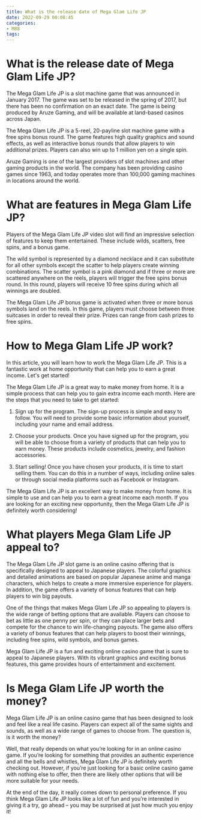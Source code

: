 ```yaml
---
title: What is the release date of Mega Glam Life JP
date: 2022-09-29 00:08:45
categories:
- M88
tags:
---
```



#  What is the release date of Mega Glam Life JP?

The Mega Glam Life JP is a slot machine game that was announced in January 2017. The game was set to be released in the spring of 2017, but there has been no confirmation on an exact date. The game is being produced by Aruze Gaming, and will be available at land-based casinos across Japan.

The Mega Glam Life JP is a 5-reel, 20-payline slot machine game with a free spins bonus round. The game features high quality graphics and sound effects, as well as interactive bonus rounds that allow players to win additional prizes. Players can also win up to 1 million yen on a single spin.

Aruze Gaming is one of the largest providers of slot machines and other gaming products in the world. The company has been providing casino games since 1963, and today operates more than 100,000 gaming machines in locations around the world.

#  What are features in Mega Glam Life JP?

Players of the Mega Glam Life JP video slot will find an impressive selection of features to keep them entertained. These include wilds, scatters, free spins, and a bonus game.

The wild symbol is represented by a diamond necklace and it can substitute for all other symbols except the scatter to help players create winning combinations. The scatter symbol is a pink diamond and if three or more are scattered anywhere on the reels, players will trigger the free spins bonus round. In this round, players will receive 10 free spins during which all winnings are doubled.

The Mega Glam Life JP bonus game is activated when three or more bonus symbols land on the reels. In this game, players must choose between three suitcases in order to reveal their prize. Prizes can range from cash prizes to free spins.

#  How to Mega Glam Life JP work?

In this article, you will learn how to work the Mega Glam Life JP. This is a fantastic work at home opportunity that can help you to earn a great income. Let's get started!

The Mega Glam Life JP is a great way to make money from home. It is a simple process that can help you to gain extra income each month. Here are the steps that you need to take to get started:

1. Sign up for the program. The sign-up process is simple and easy to follow. You will need to provide some basic information about yourself, including your name and email address.

2. Choose your products. Once you have signed up for the program, you will be able to choose from a variety of products that can help you to earn money. These products include cosmetics, jewelry, and fashion accessories.

3. Start selling! Once you have chosen your products, it is time to start selling them. You can do this in a number of ways, including online sales or through social media platforms such as Facebook or Instagram.

The Mega Glam Life JP is an excellent way to make money from home. It is simple to use and can help you to earn a great income each month. If you are looking for an exciting new opportunity, then the Mega Glam Life JP is definitely worth considering!

#  What players Mega Glam Life JP appeal to?

The Mega Glam Life JP slot game is an online casino offering that is specifically designed to appeal to Japanese players. The colorful graphics and detailed animations are based on popular Japanese anime and manga characters, which helps to create a more immersive experience for players. In addition, the game offers a variety of bonus features that can help players to win big payouts.

One of the things that makes Mega Glam Life JP so appealing to players is the wide range of betting options that are available. Players can choose to bet as little as one penny per spin, or they can place larger bets and compete for the chance to win life-changing payouts. The game also offers a variety of bonus features that can help players to boost their winnings, including free spins, wild symbols, and bonus games.

Mega Glam Life JP is a fun and exciting online casino game that is sure to appeal to Japanese players. With its vibrant graphics and exciting bonus features, this game provides hours of entertainment and excitement.

#  Is Mega Glam Life JP worth the money?

Mega Glam Life JP is an online casino game that has been designed to look and feel like a real life casino. Players can expect all of the same sights and sounds, as well as a wide range of games to choose from. The question is, is it worth the money?

Well, that really depends on what you’re looking for in an online casino game. If you’re looking for something that provides an authentic experience and all the bells and whistles, Mega Glam Life JP is definitely worth checking out. However, if you’re just looking for a basic online casino game with nothing else to offer, then there are likely other options that will be more suitable for your needs.

At the end of the day, it really comes down to personal preference. If you think Mega Glam Life JP looks like a lot of fun and you’re interested in giving it a try, go ahead – you may be surprised at just how much you enjoy it!